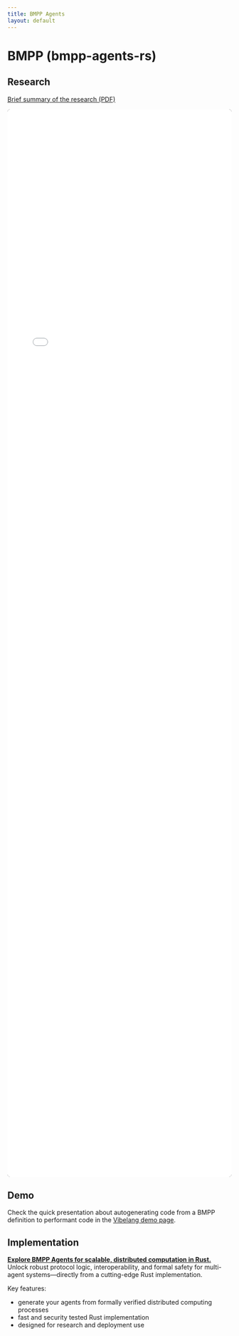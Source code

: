 ```yaml
---
title: BMPP Agents
layout: default
---
```


# BMPP (bmpp-agents-rs)

## Research

[Brief summary of the research (PDF)](assets/2025-agentic-slides.pdf)

<embed src="assets/2025-agentic-slides.pdf" type="application/pdf"
       style="width:100%; min-height:60vh; background:#111; border-radius:6px; box-sizing:border-box;" />


## Demo

Check the quick presentation about autogenerating code from a BMPP definition to performant code in the [Vibelang demo page](/bmpp).

## Implementation

[**Explore BMPP Agents for scalable, distributed computation in Rust.**](https://github.com/Mec-iS/bmpp-agents-rs)
Unlock robust protocol logic, interoperability, and formal safety for multi-agent systems—directly from a cutting-edge Rust implementation.

Key features:
- generate your agents from formally verified distributed computing processes
- fast and security tested Rust implementation
- designed for research and deployment use

